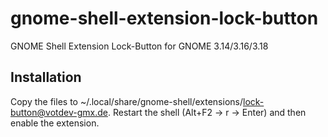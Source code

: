 # gnome-shell-extension-lock-button
GNOME Shell Extension Lock-Button for GNOME 3.14/3.16/3.18

## Installation
Copy the files to ~/.local/share/gnome-shell/extensions/lock-button@votdev-gmx.de.
Restart the shell (Alt+F2 -> r -> Enter) and then enable the extension.
